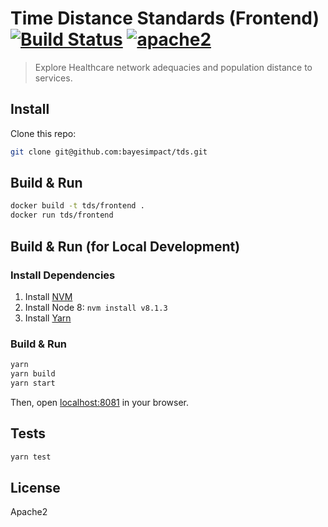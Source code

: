 # Time Distance Standards (Frontend) [![Build Status][build]](https://circleci.com/gh/bayesimpact/tds) [![apache2]](https://www.apache.org/licenses/LICENSE-2.0)

[build]: https://img.shields.io/circleci/project/bayesimpact/tds.svg?branch=master&style=flat-square
[apache2]: https://img.shields.io/badge/License-Apache%202.0-blue.svg

> Explore Healthcare network adequacies and population distance to services.

## Install

Clone this repo:

```sh
git clone git@github.com:bayesimpact/tds.git
```

## Build & Run

```sh
docker build -t tds/frontend .
docker run tds/frontend
```

## Build & Run (for Local Development)

### Install Dependencies

1. Install [NVM](https://github.com/creationix/nvm#installation)
2. Install Node 8: `nvm install v8.1.3`
3. Install [Yarn](https://yarnpkg.com/en/docs/install)

### Build & Run

```sh
yarn
yarn build
yarn start
```

Then, open [localhost:8081](http://localhost:8081) in your browser.

## Tests

```sh
yarn test
```

## License

Apache2
